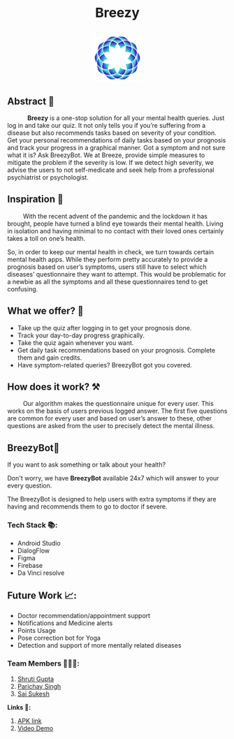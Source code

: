 # <p align="center" style="font-size:30px;">Breezy</p>

<p align="center"><img src="https://github.com/Parichay-Singh/Breezy/blob/main/app/src/main/res/drawable/circlebreezy.png" height="110px"/></p>

## Abstract 📝

&emsp;&emsp;&emsp; **Breezy** is a one-stop solution for all your mental health queries. Just log in and take our quiz. It not only tells you if you’re suffering from a disease but also recommends tasks based on severity of your condition. Get your personal recommendations of daily tasks based on your prognosis and track your progress in a graphical manner. Got a symptom and not sure what it is? Ask BreezyBot. 
We at Breeze, provide simple measures to mitigate the problem if the severity is low. If we detect high severity, we advise the users to not self-medicate and seek help from a professional psychiatrist or psychologist. 

## Inspiration 💭

&emsp; &emsp; With the recent advent of the pandemic and the lockdown it has brought, people have turned a blind eye towards their mental health. Living in isolation and having minimal to no contact with their loved ones certainly takes a toll on one’s health.

So, in order to keep our mental health in check, we turn towards certain mental health apps. While they perform pretty accurately to provide a prognosis based on user’s symptoms, users still have to select which diseases’ questionnaire they want to attempt. This would be problematic for a newbie as all the symptoms and all these questionnaires tend to get confusing.

## What we offer? 🧠

 - Take up the quiz after logging in to get your prognosis done.
 - Track your day-to-day progress graphically.
 - Take the quiz again whenever you want.
 - Get daily task recommendations based on your prognosis. Complete them and gain credits.
 - Have symptom-related queries? BreezyBot got you covered.

## How does it work? ⚒

&emsp; &emsp; Our algorithm makes the questionnaire unique for every user. This works on the basis of users previous logged answer. The first five questions are common for every user and based on user’s answer to these, other questions are asked from the user to precisely detect the mental illness. 

## BreezyBot🤖

If you want to ask something or talk about your health?

Don't worry, we have **BreezyBot** available 24x7 which will answer to your every question.

The BreezyBot is designed to help users with extra symptoms if they are having and recommends them to go to doctor if severe.

### **Tech Stack 📚:**

- Android Studio
- DialogFlow
- Figma
- Firebase
- Da Vinci resolve

## Future Work 📈:

- Doctor recommendation/appointment support
- Notifications and Medicine alerts
- Points Usage
- Pose correction bot for Yoga
- Detection and support of more mentally related diseases

### **Team Members 👨🏻‍💻:**

1. [Shruti Gupta](https://github.com/shruti8301)
2. [Parichay Singh](https://github.com/Parichay-Singh)
3. [Sai Sukesh](https://github.com/saisukesh04)

**Links 🔗:**
1. [APK link](https://firebasestorage.googleapis.com/v0/b/breezy-ea780.appspot.com/o/breezy.apk?alt=media&token=6549e72a-5c6e-4a7d-8f75-fb807beb887b)
2. [Video Demo](https://youtu.be/HjjZqf9S4hY)
